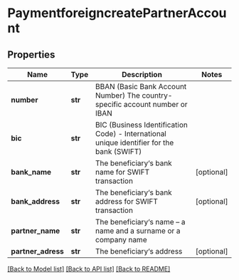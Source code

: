 # PaymentforeigncreatePartnerAccount

## Properties
Name | Type | Description | Notes
------------ | ------------- | ------------- | -------------
**number** | **str** | BBAN (Basic Bank Account Number) The country-specific account number or IBAN | 
**bic** | **str** | BIC (Business Identification Code) - International unique identifier for the bank (SWIFT) | 
**bank_name** | **str** | The beneficiary‘s bank name for SWIFT transaction | [optional] 
**bank_address** | **str** | The beneficiary‘s bank address for SWIFT transaction | [optional] 
**partner_name** | **str** | The beneficiary‘s name – a name and a surname or a company name | 
**partner_adress** | **str** | The beneficiary‘s address | [optional] 

[[Back to Model list]](../README.md#documentation-for-models) [[Back to API list]](../README.md#documentation-for-api-endpoints) [[Back to README]](../README.md)



